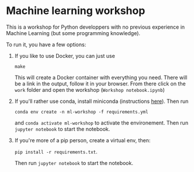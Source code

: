 # Machine learning workshop

This is a workshop for Python developpers with no previous experience in Machine Learning (but some programming knowledge). 

To run it, you have a few options: 

1. If you like to use Docker, you can just use 

    `make` 
    
    This will create a Docker container with everything you need. There will be a link in the output, follow it in your browser. From there click on the `work` folder and open the workshop (`Workshop notebook.ipynb`)
2. If you'll rather use conda, install miniconda (instructions [here](https://conda.io/miniconda.html)). 
    Then run
    
    `conda env create -n ml-workshop -f requirements.yml`
    
    and
    `conda activate ml-workshop` to activate the environement. 
    Then run `jupyter notebook` to start the notebook.
3. If you're more of a pip person, create a virtual env, then:

    `pip install -r requirements.txt`.
    
    Then run `jupyter notebook` to start the notebook.